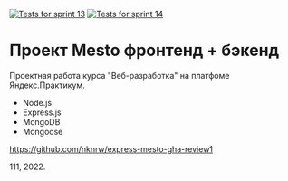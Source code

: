 [![Tests for sprint 13](https://github.com/nknrw/express-mesto-gha/actions/workflows/tests-13-sprint.yml/badge.svg)](https://github.com/nknrw/express-mesto-gha/actions/workflows/tests-13-sprint.yml)
[![Tests for sprint 14](https://github.com/nknrw/express-mesto-gha/actions/workflows/tests-14-sprint.yml/badge.svg)](https://github.com/nknrw/express-mesto-gha/actions/workflows/tests-14-sprint.yml)

# Проект Mesto фронтенд + бэкенд

Проектная работа курса "Веб-разработка" на платфоме Яндекс.Практикум.

* Node.js
* Express.js
* MongoDB
* Mongoose

https://github.com/nknrw/express-mesto-gha-review1

111, 2022.
